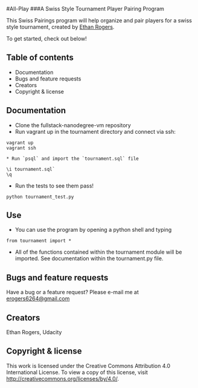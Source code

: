 #All-Play
###A Swiss Style Tournament Player Pairing Program

This Swiss Pairings program will help organize and pair players for a swiss style tournament, created by [Ethan Rogers](https://github.com/erogers6264).

To get started, check out below!

## Table of contents
* Documentation
* Bugs and feature requests
* Creators
* Copyright & license

## Documentation
* Clone the fullstack-nanodegree-vm repository
* Run vagrant up in the tournament directory and connect via ssh:
```
vagrant up
vagrant ssh
```
	* Run `psql` and import the `tournament.sql` file
```
\i tournament.sql`
\q
```
* Run the tests to see them pass!
```
python tournament_test.py
```
## Use
* You can use the program by opening a python shell and typing
```
from tournament import *
```
* All of the functions contained within the tournament module will be imported. See documentation within the tournament.py file. 

## Bugs and feature requests
Have a bug or a feature request? Please e-mail me at erogers6264@gmail.com

## Creators
Ethan Rogers, Udacity

## Copyright & license
This work is licensed under the Creative Commons Attribution 4.0 International
License. To view a copy of this license, visit http://creativecommons.org/licenses/by/4.0/.
